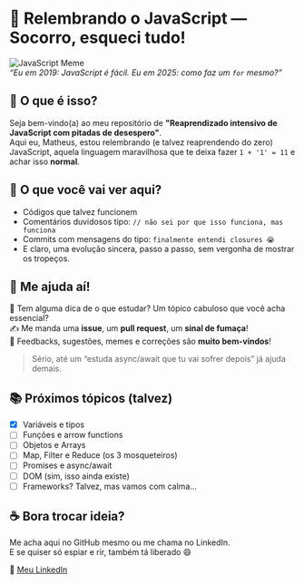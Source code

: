 # 🧠 Relembrando o JavaScript — Socorro, esqueci tudo!

![JavaScript Meme](https://i.imgflip.com/5g7bkc.jpg)  
*“Eu em 2019: JavaScript é fácil. Eu em 2025: como faz um `for` mesmo?”*

## 🤔 O que é isso?

Seja bem-vindo(a) ao meu repositório de **"Reaprendizado intensivo de JavaScript com pitadas de desespero"**.  
Aqui eu, Matheus, estou relembrando (e talvez reaprendendo do zero) JavaScript, aquela linguagem maravilhosa que te deixa fazer `1 + '1' = 11` e achar isso **normal**.

## 🚧 O que você vai ver aqui?

- Códigos que talvez funcionem  
- Comentários duvidosos tipo: `// não sei por que isso funciona, mas funciona`  
- Commits com mensagens do tipo: `finalmente entendi closures 😭`  
- E claro, uma evolução sincera, passo a passo, sem vergonha de mostrar os tropeços.

## 📣 Me ajuda aí!

💬 Tem alguma dica de o que estudar? Um tópico cabuloso que você acha essencial?  
✍️ Me manda uma **issue**, um **pull request**, um **sinal de fumaça**!  
📢 Feedbacks, sugestões, memes e correções são **muito bem-vindos**!

> Sério, até um “estuda async/await que tu vai sofrer depois” já ajuda demais.

## 📚 Próximos tópicos (talvez)

- [x] Variáveis e tipos
- [ ] Funções e arrow functions
- [ ] Objetos e Arrays
- [ ] Map, Filter e Reduce (os 3 mosqueteiros)
- [ ] Promises e async/await
- [ ] DOM (sim, isso ainda existe)
- [ ] Frameworks? Talvez, mas vamos com calma…

## ☕ Bora trocar ideia?

Me acha aqui no GitHub mesmo ou me chama no LinkedIn.  
E se quiser só espiar e rir, também tá liberado 😄

🔗 [Meu LinkedIn](https://www.linkedin.com/in/matheus-alcantara-/)

